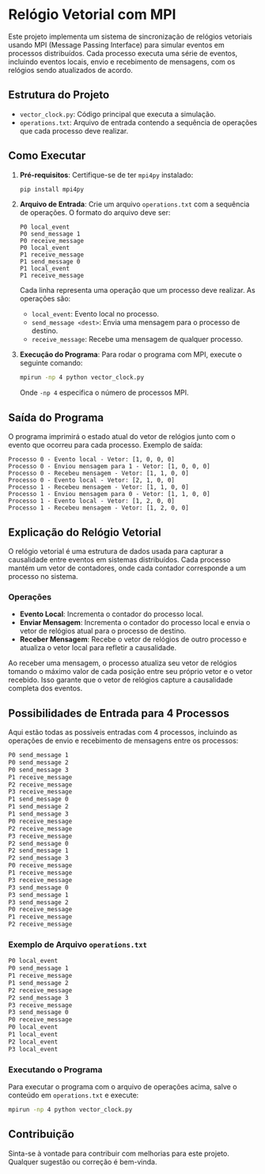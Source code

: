 # Relógio Vetorial com MPI

Este projeto implementa um sistema de sincronização de relógios vetoriais usando MPI (Message Passing Interface) para simular eventos em processos distribuídos. Cada processo executa uma série de eventos, incluindo eventos locais, envio e recebimento de mensagens, com os relógios sendo atualizados de acordo.

## Estrutura do Projeto

- `vector_clock.py`: Código principal que executa a simulação.
- `operations.txt`: Arquivo de entrada contendo a sequência de operações que cada processo deve realizar.

## Como Executar

1. **Pré-requisitos**: Certifique-se de ter `mpi4py` instalado:
   ```bash
   pip install mpi4py
   ```

2. **Arquivo de Entrada**: Crie um arquivo `operations.txt` com a sequência de operações. O formato do arquivo deve ser:

   ```
   P0 local_event
   P0 send_message 1
   P0 receive_message
   P0 local_event
   P1 receive_message
   P1 send_message 0
   P1 local_event
   P1 receive_message
   ```

   Cada linha representa uma operação que um processo deve realizar. As operações são:

   - `local_event`: Evento local no processo.
   - `send_message <dest>`: Envia uma mensagem para o processo de destino.
   - `receive_message`: Recebe uma mensagem de qualquer processo.

3. **Execução do Programa**: Para rodar o programa com MPI, execute o seguinte comando:

   ```bash
   mpirun -np 4 python vector_clock.py
   ```

   Onde `-np 4` especifica o número de processos MPI.

## Saída do Programa

O programa imprimirá o estado atual do vetor de relógios junto com o evento que ocorreu para cada processo. Exemplo de saída:

```
Processo 0 - Evento local - Vetor: [1, 0, 0, 0]
Processo 0 - Enviou mensagem para 1 - Vetor: [1, 0, 0, 0]
Processo 0 - Recebeu mensagem - Vetor: [1, 1, 0, 0]
Processo 0 - Evento local - Vetor: [2, 1, 0, 0]
Processo 1 - Recebeu mensagem - Vetor: [1, 1, 0, 0]
Processo 1 - Enviou mensagem para 0 - Vetor: [1, 1, 0, 0]
Processo 1 - Evento local - Vetor: [1, 2, 0, 0]
Processo 1 - Recebeu mensagem - Vetor: [1, 2, 0, 0]
```

## Explicação do Relógio Vetorial

O relógio vetorial é uma estrutura de dados usada para capturar a causalidade entre eventos em sistemas distribuídos. Cada processo mantém um vetor de contadores, onde cada contador corresponde a um processo no sistema.

### Operações

- **Evento Local**: Incrementa o contador do processo local.
- **Enviar Mensagem**: Incrementa o contador do processo local e envia o vetor de relógios atual para o processo de destino.
- **Receber Mensagem**: Recebe o vetor de relógios de outro processo e atualiza o vetor local para refletir a causalidade.

Ao receber uma mensagem, o processo atualiza seu vetor de relógios tomando o máximo valor de cada posição entre seu próprio vetor e o vetor recebido. Isso garante que o vetor de relógios capture a causalidade completa dos eventos.

## Possibilidades de Entrada para 4 Processos

Aqui estão todas as possíveis entradas com 4 processos, incluindo as operações de envio e recebimento de mensagens entre os processos:

```txt
P0 send_message 1
P0 send_message 2
P0 send_message 3
P1 receive_message
P2 receive_message
P3 receive_message
P1 send_message 0
P1 send_message 2
P1 send_message 3
P0 receive_message
P2 receive_message
P3 receive_message
P2 send_message 0
P2 send_message 1
P2 send_message 3
P0 receive_message
P1 receive_message
P3 receive_message
P3 send_message 0
P3 send_message 1
P3 send_message 2
P0 receive_message
P1 receive_message
P2 receive_message
```

### Exemplo de Arquivo `operations.txt`

```txt
P0 local_event
P0 send_message 1
P1 receive_message
P1 send_message 2
P2 receive_message
P2 send_message 3
P3 receive_message
P3 send_message 0
P0 receive_message
P0 local_event
P1 local_event
P2 local_event
P3 local_event
```

### Executando o Programa

Para executar o programa com o arquivo de operações acima, salve o conteúdo em `operations.txt` e execute:

```bash
mpirun -np 4 python vector_clock.py
```

## Contribuição

Sinta-se à vontade para contribuir com melhorias para este projeto. Qualquer sugestão ou correção é bem-vinda.